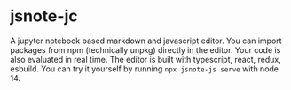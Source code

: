 # jsnote-jc

A jupyter notebook based markdown and javascript editor. You can import packages from npm (technically unpkg) directly in the editor. Your code is also evaluated in real time. The editor is built with typescript, react, redux, esbuild. You can try it yourself by running `npx jsnote-js serve` with node 14.
